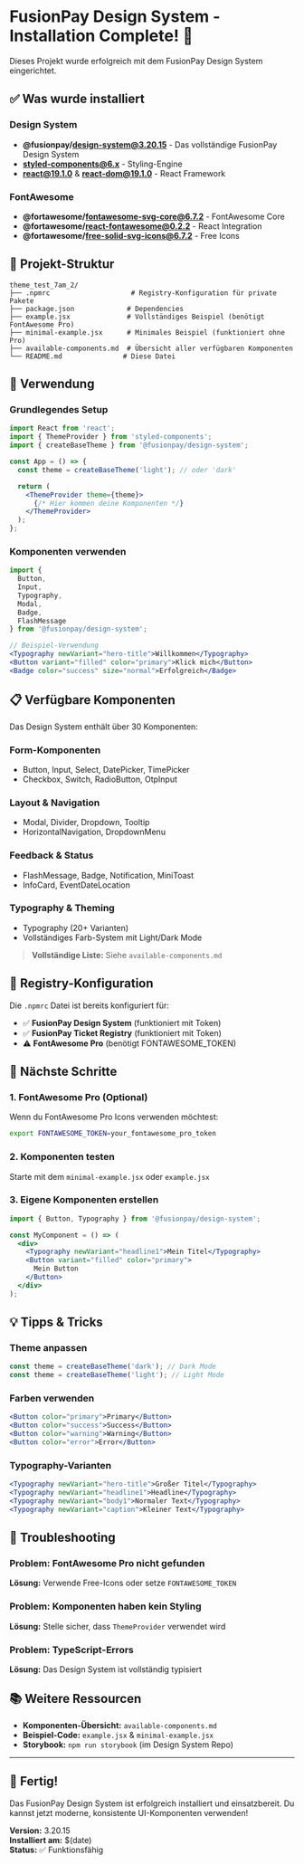 # FusionPay Design System - Installation Complete! 🎉

Dieses Projekt wurde erfolgreich mit dem FusionPay Design System eingerichtet.

## ✅ Was wurde installiert

### Design System
- **@fusionpay/design-system@3.20.15** - Das vollständige FusionPay Design System
- **styled-components@6.x** - Styling-Engine
- **react@19.1.0** & **react-dom@19.1.0** - React Framework

### FontAwesome
- **@fortawesome/fontawesome-svg-core@6.7.2** - FontAwesome Core
- **@fortawesome/react-fontawesome@0.2.2** - React Integration
- **@fortawesome/free-solid-svg-icons@6.7.2** - Free Icons

## 📁 Projekt-Struktur

```
theme_test_7am_2/
├── .npmrc                    # Registry-Konfiguration für private Pakete
├── package.json             # Dependencies
├── example.jsx              # Vollständiges Beispiel (benötigt FontAwesome Pro)
├── minimal-example.jsx      # Minimales Beispiel (funktioniert ohne Pro)
├── available-components.md  # Übersicht aller verfügbaren Komponenten
└── README.md               # Diese Datei
```

## 🚀 Verwendung

### Grundlegendes Setup

```jsx
import React from 'react';
import { ThemeProvider } from 'styled-components';
import { createBaseTheme } from '@fusionpay/design-system';

const App = () => {
  const theme = createBaseTheme('light'); // oder 'dark'

  return (
    <ThemeProvider theme={theme}>
      {/* Hier kommen deine Komponenten */}
    </ThemeProvider>
  );
};
```

### Komponenten verwenden

```jsx
import { 
  Button, 
  Input, 
  Typography, 
  Modal,
  Badge,
  FlashMessage
} from '@fusionpay/design-system';

// Beispiel-Verwendung
<Typography newVariant="hero-title">Willkommen</Typography>
<Button variant="filled" color="primary">Klick mich</Button>
<Badge color="success" size="normal">Erfolgreich</Badge>
```

## 📋 Verfügbare Komponenten

Das Design System enthält über 30 Komponenten:

### Form-Komponenten
- Button, Input, Select, DatePicker, TimePicker
- Checkbox, Switch, RadioButton, OtpInput

### Layout & Navigation
- Modal, Divider, Dropdown, Tooltip
- HorizontalNavigation, DropdownMenu

### Feedback & Status
- FlashMessage, Badge, Notification, MiniToast
- InfoCard, EventDateLocation

### Typography & Theming
- Typography (20+ Varianten)
- Vollständiges Farb-System mit Light/Dark Mode

> **Vollständige Liste:** Siehe `available-components.md`

## 🔧 Registry-Konfiguration

Die `.npmrc` Datei ist bereits konfiguriert für:
- ✅ **FusionPay Design System** (funktioniert mit Token)
- ✅ **FusionPay Ticket Registry** (funktioniert mit Token)
- ⚠️ **FontAwesome Pro** (benötigt FONTAWESOME_TOKEN)

## 🎯 Nächste Schritte

### 1. FontAwesome Pro (Optional)
Wenn du FontAwesome Pro Icons verwenden möchtest:

```bash
export FONTAWESOME_TOKEN=your_fontawesome_pro_token
```

### 2. Komponenten testen
Starte mit dem `minimal-example.jsx` oder `example.jsx`

### 3. Eigene Komponenten erstellen
```jsx
import { Button, Typography } from '@fusionpay/design-system';

const MyComponent = () => (
  <div>
    <Typography newVariant="headline1">Mein Titel</Typography>
    <Button variant="filled" color="primary">
      Mein Button
    </Button>
  </div>
);
```

## 💡 Tipps & Tricks

### Theme anpassen
```jsx
const theme = createBaseTheme('dark'); // Dark Mode
const theme = createBaseTheme('light'); // Light Mode
```

### Farben verwenden
```jsx
<Button color="primary">Primary</Button>
<Button color="success">Success</Button>
<Button color="warning">Warning</Button>
<Button color="error">Error</Button>
```

### Typography-Varianten
```jsx
<Typography newVariant="hero-title">Großer Titel</Typography>
<Typography newVariant="headline1">Headline</Typography>
<Typography newVariant="body1">Normaler Text</Typography>
<Typography newVariant="caption">Kleiner Text</Typography>
```

## 🐛 Troubleshooting

### Problem: FontAwesome Pro nicht gefunden
**Lösung:** Verwende Free-Icons oder setze `FONTAWESOME_TOKEN`

### Problem: Komponenten haben kein Styling
**Lösung:** Stelle sicher, dass `ThemeProvider` verwendet wird

### Problem: TypeScript-Errors
**Lösung:** Das Design System ist vollständig typisiert

## 📚 Weitere Ressourcen

- **Komponenten-Übersicht:** `available-components.md`
- **Beispiel-Code:** `example.jsx` & `minimal-example.jsx`
- **Storybook:** `npm run storybook` (im Design System Repo)

---

## 🎉 Fertig!

Das FusionPay Design System ist erfolgreich installiert und einsatzbereit. Du kannst jetzt moderne, konsistente UI-Komponenten verwenden!

**Version:** 3.20.15  
**Installiert am:** $(date)  
**Status:** ✅ Funktionsfähig 